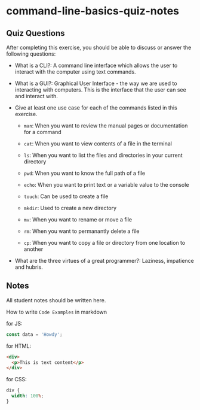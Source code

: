 # command-line-basics-quiz-notes

## Quiz Questions

After completing this exercise, you should be able to discuss or answer the following questions:

- What is a CLI?: A command line interface which allows the user to interact with the computer using text commands.

- What is a GUI?: Graphical User Interface - the way we are used to interacting with computers. This is the interface that the user can see and interact with.

- Give at least one use case for each of the commands listed in this exercise.

  - `man`: When you want to review the manual pages or documentation for a command

  - `cat`: When you want to view contents of a file in the terminal

  - `ls`: When you want to list the files and directories in your current directory

  - `pwd`: When you want to know the full path of a file

  - `echo`: When you want to print text or a variable value to the console

  - `touch`: Can be used to create a file

  - `mkdir`: Used to create a new directory

  - `mv`: When you want to rename or move a file

  - `rm`: When you want to permanantly delete a file

  - `cp`: When you want to copy a file or directory from one location to another

- What are the three virtues of a great programmer?: Laziness, impatience and hubris.

## Notes

All student notes should be written here.

How to write `Code Examples` in markdown

for JS:

```javascript
const data = 'Howdy';
```

for HTML:

```html
<div>
  <p>This is text content</p>
</div>
```

for CSS:

```css
div {
  width: 100%;
}
```
